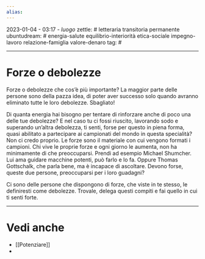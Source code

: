 ```yaml
---
alias: 
---
```

2023-01-04 - 03:17 - *luogo*
zettle: # letteraria transitoria permanente
ubuntudream: # energia-salute equilibrio-interiorità etica-sociale impegno-lavoro relazione-famiglia valore-denaro 
tag: #

---
# Forze o debolezze
Forze o debolezze che cos’è più importante?
La maggior parte delle persone sono della pazza idea, di poter aver successo solo quando avranno eliminato tutte le loro debolezze. Sbagliato!

Di quanta energia hai bisogno per tentare di rinforzare anche di poco una delle tue debolezze? E nel caso tu ci fossi riuscito, lavorando sodo e superando un’altra debolezza, ti senti, forse per questo in piena forma, quasi abilitato a partecipare ai campionati del mondo in questa specialità? Non ci credo proprio. Le forze sono il materiale con cui vengono formati i campioni. Chi vive le proprie forze e ogni giorno le aumenta, non ha minimamente di che preoccuparsi. Prendi ad esempio Michael Shumcher. Lui ama guidare macchine potenti, può farlo e lo fa. Oppure Thomas Gottschalk, che parla bene, ma è incapace di ascoltare. Devono forse, queste due persone, preoccuparsi per i loro guadagni?

Ci sono delle persone che dispongono di forze, che viste in te stesso, le definiresti come debolezze. Trovale, delega questi compiti e fai quello in cui ti senti forte.



---
# Vedi anche
- [[Potenziare]]
- 

